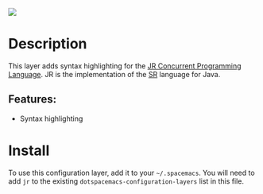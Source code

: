 ![](img/jr.png)

# Description

This layer adds syntax highlighting for the [JR Concurrent Programming
Language](http://web.cs.ucdavis.edu/~olsson/research/jr/). JR is the
implementation of the [SR](https://www2.cs.arizona.edu/sr/) language for
Java.

## Features:

-   Syntax highlighting

# Install

To use this configuration layer, add it to your `~/.spacemacs`. You will
need to add `jr` to the existing `dotspacemacs-configuration-layers`
list in this file.
